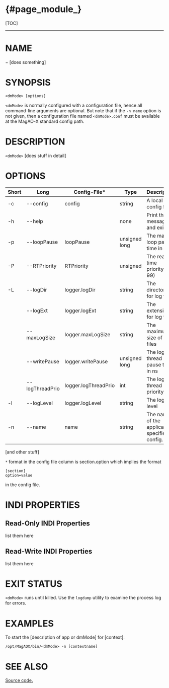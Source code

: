 <dmMode> {#page_module_<dmMode>}
==========

[TOC]

------------------------------------------------------------------------

# NAME 

<dmMode> − [does something]

# SYNOPSIS 

```
<dmMode> [options] 
```

`<dmMode>` is normally configured with a configuration file, hence all command-line arguments are optional. But note that if the `-n name` option is not given, then a configuration file named `<dmMode>.conf` must be available at the MagAO-X standard config path.

# DESCRIPTION 

`<dmMode>` [does stuff in detail]

# OPTIONS

|Short | Long                 |    Config-File*      |     Type          | Description  |
| ---  | ---                  | ---                  |   ---             | ---          |
|   -c | --config             | config               |   string          | A local config file |
|   -h | --help               |                      |   none            | Print this message and exit | 
|   -p | --loopPause          | loopPause            |   unsigned long   | The main loop pause time in ns |
|   -P | --RTPriority         | RTPriority           |   unsigned        | The real-time priority (0-99) | 
|   -L | --logDir             | logger.logDir        |   string          | The directory for log files  | 
|      | --logExt             | logger.logExt        |   string          | The extension for log files  | 
|      | --maxLogSize         | logger.maxLogSize    |   string          | The maximum size of log files | 
|      | --writePause         | logger.writePause    |   unsigned long   | The log thread pause time in ns |                                                                                                
|      | --logThreadPrio      | logger.logThreadPrio |     int           | The log thread priority   |
|   -l | --logLevel           | logger.logLevel      |     string        | The log level   | 
|  -n  | --name               | name                 |    string         | The name of the application, specifies config.

[and other stuff]

`*` format in the config file column is section.option which implies the format 
```
[section]
option=value
```
in the config file.

# INDI PROPERTIES

## Read-Only INDI Properties

list them here

## Read-Write INDI Properties

list them here

# EXIT STATUS

`<dmMode>` runs until killed.  Use the `logdump` utility to examine the process log for errors.


# EXAMPLES

To start the [description of app or dmMode] for [context]:
```
/opt/MagAOX/bin/<dmMode> -n [contextname]
```

# SEE ALSO 

[Source code.](../sw_html/group__dmMode.html)
